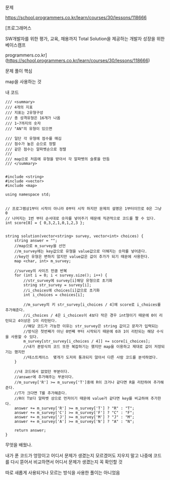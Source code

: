 문제

<https://school.programmers.co.kr/learn/courses/30/lessons/118666>

[프로그래머스

SW개발자를 위한 평가, 교육, 채용까지 Total Solution을 제공하는 개발자 성장을 위한 베이스캠프

programmers.co.kr](https://school.programmers.co.kr/learn/courses/30/lessons/118666)

문제 풀이 핵심

map을 사용하는 것

내 코드

```
/// <summary>
/// 4개의 지표
/// 지표는 2유형구성
/// 총 성격유형은 16개가 나옴
/// 1~7까지의 숫자
/// "AN"의 유형이 있으면

/// 일단 각 유형에 점수를 매김
/// 점수가 높은 순으로 정렬
/// 같은 점수는 알파벳순으로 정렬
/// 
/// map으로 처음에 유형을 받아서 각 알파벳의 슬롯을 만듬
/// </summary>


#include <string>
#include <vector>
#include <map>

using namespace std;


// 프로그램상1부터 시작이 아니라 0부터 시작 하지만 문제의 설명은 1부터이므로 0은 그냥 0 
// 나머지는 1번 부터 순서대로 숫자를 넣어주기 때문에 직관적으로 코드를 짤 수 있다.
int score[8] = { 0,3,2,1,0,1,2,3 };


string solution(vector<string> survey, vector<int> choices) {
    string answer = "";
    //map으로 m_survey을 선언
    //m_survey에는 key값으로 유형을 value값으로 더해지는 숫자를 넣어준다.  
    //key인 유형은 변하지 않지만 value값은 값이 추가가 되기 때문에 사용한다.
    map <char, int> m_survey;

    //survey의 사이즈 만큼 반복
    for (int i = 0; i < survey.size(); i++) {
        //str_survey에 survey[i]해당 유형으로 초기화
        string str_survey = survey[i];
        //i_choices에 choices[i]값으로 초기화
        int i_choices = choices[i];

        //m_survey의 키 str_survey[i_choices / 4]에 score로 i_choices를 추가해준다.
        //i_choices / 4은 i_choices이 4보다 작은 경우 int형이기 때문에 0이 리턴되고 4이상은 1이 리턴된다.
        //해당 코드가 가능한 이유는 str_survey은 string 값이고 문자가 입력되는 
        //방식은 첫번째가 아닌 0번째 부터 시작되기 때문에 0과 1이 리턴되는 해당 수식을 사용할 수 있다. 
        m_survey[str_survey[i_choices / 4]] += score[i_choices];
        //내가 푼방식의 코드 또한 복잡하기는 했지만 map을 이용하고 제대로 값이 저장되기는 했지만 
        //테스트케이스  몇개가 도저히 통과되지 않아서 다른 사람 코드를 분석하였다.
    }

    //내 코드에서 없었던 부분이다.
    //answer에 추가해주는 부분이다. 
    //m_survey['R'] >= m_survey['T']중에 R이 크거나 같다면 R을 리턴하여 추가해준다.
    //T가 크다면 T를 추가해준다.
    //R이 T보다 알파벳 상으로 먼저이기 때문에 value가 같다면 key를 비교하여 추가한다.
    answer += m_survey['R'] >= m_survey['T'] ? "R" : "T";
    answer += m_survey['C'] >= m_survey['F'] ? "C" : "F";
    answer += m_survey['J'] >= m_survey['M'] ? "J" : "M";
    answer += m_survey['A'] >= m_survey['N'] ? "A" : "N";

    return answer;
}
```

무엇을 배웠나.

내가 푼 코드가 엉망이고 어디서 문제가 생겼는지 모르겠어도 지우지 말고 나중에 코드를 다시 뜯어서 비교하면서 어디서 문제가 생겼는지 꼭 확인할 것

따로 새롭게 사용되거나 모르는 방식을 사용한 풀이는 아니었음